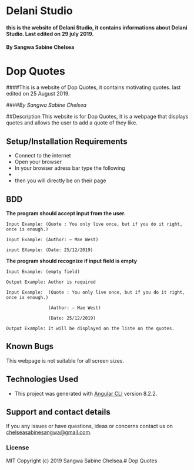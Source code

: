 # Delani Studio
#### this is the website of Delani Studio, it contains informations about Delani Studio. Last edited on 29 july 2019.
#### By **Sangwa Sabine Chelsea**



# Dop Quotes

####This is a website of Dop Quotes, it contains motivating quotes. last edited on 25 August 2019.


####*By Sangwa Sabine Chelsea*

##Description
This website is for Dop Quotes, It is a webpage that displays quotes and allows the user to add a quote of they like.

## Setup/Installation Requirements
* Connect to the internet
* Open your browser
* In your browser adress bar type the following
* 
* then you will directly be on their page

## BDD

**The program should accept input from the user.**

    Input Example: (Quote : You only live once, but if you do it right, once is enough.)

    Input Example: (Author: ― Mae West)
    
    input EXample: (Date: 25/12/2019)

**The program should recognize if input field is empty**

    Input Example: (empty field)

    Output Example: Author is required

<!-- **The program should allow the user to remove quote from the list**

**The program should allow the user to upvote or downvote a quote**


 **The program should return when the user enter a message to be sent** -->

    Input Example:  (Quote : You only live once, but if you do it right, once is enough.)

                    (Author: ― Mae West)
    
                    (Date: 25/12/2019)

    Output Example: It will be displayed on the liste on the quotes.  


## Known Bugs
This webpage is not suitable for all screen sizes.

## Technologies Used
* This project was generated with [Angular CLI](https://github.com/angular/angular-cli) version 8.2.2.
 
## Support and contact details
If you any issues or have questions, ideas or concerns contact us on chelseasabinesangwa@gmail.com.

### License
MIT Copyright (c) 2019 Sangwa Sabine Chelsea.# Dop Quotes